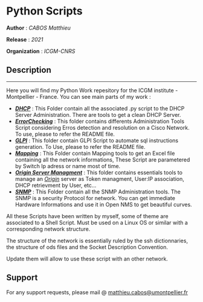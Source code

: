 # Python Scripts

**Author**  : *CABOS Matthieu*

**Release** : *2021*

**Organization** : *ICGM-CNRS*

## Description
______________________________________________________________________________________________________

Here you will find my Python Work repesitory for the ICGM institute - Montpellier - France.
You can see main parts of my work :

  * **[*DHCP*](https://github.com/matthieucabos/ICGM-CNRS/tree/main/DHCP)** : This Folder contain all the associated .py script to the DHCP Server Administration. There are tools to get a clean DHCP Server.
 * **[*ErrorChecking*](https://github.com/matthieucabos/ICGM-CNRS/tree/main/ErrorChecking)** : This folder contains differents Administration Tools Script considering Erros detection and resolution on a Cisco Network. To use, please to refer the README file.
 * **[*GLPI*](https://github.com/matthieucabos/ICGM-CNRS/tree/main/GLPI)** : This folder contain GLPI Script to automate sql instructions generation. To Use, please to refer the README file.
 * **[*Mapping*](https://github.com/matthieucabos/ICGM-CNRS/tree/main/Mapping)** : This Folder contain Mapping tools to get an Excel file containing all the network informations, These Script are parametered by Switch Ip adress or name most of time.
 * **[*Origin Server Managment*](https://github.com/matthieucabos/ICGM-CNRS/tree/main/Origin%20Server)** : This folder contains essentials tools to manage an [*Origin*](https://ritme.com/software/origin/) server as Token managment, User:IP association, DHCP retrievment by User, etc...
  * **[*SNMP*](https://github.com/matthieucabos/ICGM-CNRS/tree/main/SNMP)** : This Folder contain all the SNMP Administration tools. The SNMP is a security Protocol for network. You can get immediate Hardware Informations and use it in Open NMS to get beautiful curves.

All these Scripts have been written by myself, some of theme are associated to a Shell Script. Must be used on a Linux OS or similar with a corresponding network structure.

The structure of the network is essentially ruled by the ssh dictionnaries, the structure of ods files and the Socket Description Convention. 

Update them will allow to use these script with an other network.

## Support

For any support requests, please mail @ matthieu.cabos@umontpellier.fr
